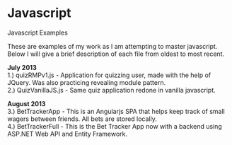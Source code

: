 Javascript
==========

Javascript Examples

These are examples of my work as I am attempting to master javascript. Below I will give a brief description of each file
from oldest to most recent. <br/>

<b>July 2013</b> <br/>
1.) quizRMPv1.js - Application for quizzing user, made with the help of JQuery. Was also practicing revealing module pattern.<br/>
2.) QuizVanillaJS.js - Same quiz application redone in vanilla javascript.
<br/>

<b>August 2013</b> <br/>
3.) BetTrackerApp - This is an Angularjs SPA that helps keep track of small wagers between friends. All bets are stored locally. <br/>
4.) BetTrackerFull - This is the Bet Tracker App now with a backend using ASP.NET Web API and Entity Framework. <br/>

